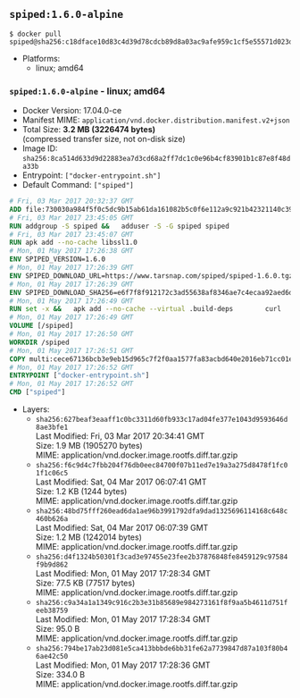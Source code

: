 ## `spiped:1.6.0-alpine`

```console
$ docker pull spiped@sha256:c18dface10d83c4d39d78cdcb89d8a03ac9afe959c1cf5e55571d023d3a7a5c2
```

-	Platforms:
	-	linux; amd64

### `spiped:1.6.0-alpine` - linux; amd64

-	Docker Version: 17.04.0-ce
-	Manifest MIME: `application/vnd.docker.distribution.manifest.v2+json`
-	Total Size: **3.2 MB (3226474 bytes)**  
	(compressed transfer size, not on-disk size)
-	Image ID: `sha256:8ca514d633d9d22883ea7d3cd68a2ff7dc1c0e96b4cf83901b1c87e8f48da33b`
-	Entrypoint: `["docker-entrypoint.sh"]`
-	Default Command: `["spiped"]`

```dockerfile
# Fri, 03 Mar 2017 20:32:37 GMT
ADD file:730030a984f5f0c5dc9b15ab61da161082b5c0f6e112a9c921b42321140c3927 in / 
# Fri, 03 Mar 2017 23:45:05 GMT
RUN addgroup -S spiped &&	adduser -S -G spiped spiped
# Fri, 03 Mar 2017 23:45:07 GMT
RUN apk add --no-cache libssl1.0
# Mon, 01 May 2017 17:26:38 GMT
ENV SPIPED_VERSION=1.6.0
# Mon, 01 May 2017 17:26:39 GMT
ENV SPIPED_DOWNLOAD_URL=https://www.tarsnap.com/spiped/spiped-1.6.0.tgz
# Mon, 01 May 2017 17:26:39 GMT
ENV SPIPED_DOWNLOAD_SHA256=e6f7f8f912172c3ad55638af8346ae7c4ecaa92aed6d3fb60f2bda4359cba1e4
# Mon, 01 May 2017 17:26:49 GMT
RUN set -x &&	apk add --no-cache --virtual .build-deps 		curl 		gcc 		make 		musl-dev 		openssl-dev 		tar &&	curl -fsSL "$SPIPED_DOWNLOAD_URL" -o spiped.tar.gz &&	echo "$SPIPED_DOWNLOAD_SHA256 *spiped.tar.gz" |sha256sum -c - &&	mkdir -p /usr/local/src/spiped &&	tar xzf "spiped.tar.gz" -C /usr/local/src/spiped --strip-components=1 &&	rm "spiped.tar.gz" &&	CC=gcc make -C /usr/local/src/spiped &&	make -C /usr/local/src/spiped install &&	rm -rf /usr/local/src/spiped &&	apk del .build-deps
# Mon, 01 May 2017 17:26:49 GMT
VOLUME [/spiped]
# Mon, 01 May 2017 17:26:50 GMT
WORKDIR /spiped
# Mon, 01 May 2017 17:26:51 GMT
COPY multi:cece67136bcb3e9eb15d965c7f2f0aa1577fa83acbd640e2016eb71cc01e0cfa in /usr/local/bin/ 
# Mon, 01 May 2017 17:26:52 GMT
ENTRYPOINT ["docker-entrypoint.sh"]
# Mon, 01 May 2017 17:26:52 GMT
CMD ["spiped"]
```

-	Layers:
	-	`sha256:627beaf3eaaff1c0bc3311d60fb933c17ad04fe377e1043d9593646d8ae3bfe1`  
		Last Modified: Fri, 03 Mar 2017 20:34:41 GMT  
		Size: 1.9 MB (1905270 bytes)  
		MIME: application/vnd.docker.image.rootfs.diff.tar.gzip
	-	`sha256:f6c9d4c7fbb204f76db0eec84700f07b11ed7e19a3a275d8478f1fc01f1c06c5`  
		Last Modified: Sat, 04 Mar 2017 06:07:41 GMT  
		Size: 1.2 KB (1244 bytes)  
		MIME: application/vnd.docker.image.rootfs.diff.tar.gzip
	-	`sha256:48bd75fff260ead6da1ae96b3991792dfa9dad1325696114168c648c460b626a`  
		Last Modified: Sat, 04 Mar 2017 06:07:39 GMT  
		Size: 1.2 MB (1242014 bytes)  
		MIME: application/vnd.docker.image.rootfs.diff.tar.gzip
	-	`sha256:d4f1324b50301f3cad3e97455e23fee2b37876848fe8459129c97584f9b9d862`  
		Last Modified: Mon, 01 May 2017 17:28:34 GMT  
		Size: 77.5 KB (77517 bytes)  
		MIME: application/vnd.docker.image.rootfs.diff.tar.gzip
	-	`sha256:c9a34a1a1349c916c2b3e31b85689e984273161f8f9aa5b4611d751feeb38759`  
		Last Modified: Mon, 01 May 2017 17:28:34 GMT  
		Size: 95.0 B  
		MIME: application/vnd.docker.image.rootfs.diff.tar.gzip
	-	`sha256:794be17ab23d081e5ca413bbbde6bb31fe62a7739847d87a103f80b46ae42c50`  
		Last Modified: Mon, 01 May 2017 17:28:36 GMT  
		Size: 334.0 B  
		MIME: application/vnd.docker.image.rootfs.diff.tar.gzip
